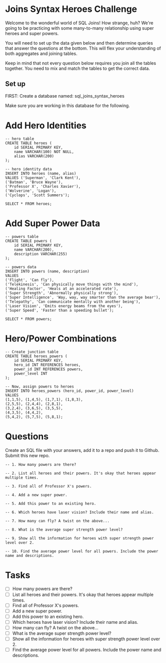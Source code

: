 # Joins Syntax Heroes Challenge
Welcome to the wonderful world of SQL Joins! How strange, huh? We're going to be practicing with some many-to-many relationship using super heroes and super powers.

You will need to set up the data given below and then determine queries that answer the questions at the bottom. This will flex your understanding of both aggregates and joining tables.

Keep in mind that not every question below requires you join all the tables together. You need to mix and match the tables to get the correct data.

## Set up
FIRST: Create a database named: sql_joins_syntax_heroes

Make sure you are working in this database for the following.

# Add Hero Identities
```
-- hero table
CREATE TABLE heroes (
    id SERIAL PRIMARY KEY,
    name VARCHAR(100) NOT NULL,
    alias VARCHAR(200)
);

-- hero identity data
INSERT INTO heroes (name, alias) 
VALUES ('Superman', 'Clark Kent'),
('Batman', 'Bruce Wayne'),
('Professor X', 'Charles Xavier'),
('Wolverine', 'Logan'),
('Cyclops', 'Scott Summers');

SELECT * FROM heroes;
```

# Add Super Power Data
```
-- powers table
CREATE TABLE powers (
    id SERIAL PRIMARY KEY,
    name VARCHAR(200),
    description VARCHAR(255)
);

-- powers data
INSERT INTO powers (name, description)
VALUES 
('Flight', 'Can fly'), 
('Telekinesis', 'Can physically move things with the mind'), 
('Healing Factor', 'Heals at an accelerated rate'),
('Super Strength', 'Abnormally physically strong'),
('Super Intelligence', 'Way, way, way smarter than the average bear'),
('Telepathy', 'Can communicate mentally with another being'),
('Laser Vision', 'Emits energy beams from the eyes'),
('Super Speed', 'Faster than a speeding bullet');

SELECT * FROM powers;
```

# Hero/Power Combinations
```
-- Create junction table
CREATE TABLE heroes_powers (
    id SERIAL PRIMARY KEY,
    hero_id INT REFERENCES heroes,
    power_id INT REFERENCES powers,
    power_level INT
);

-- Now, assign powers to heroes
INSERT INTO heroes_powers (hero_id, power_id, power_level)
VALUES 
(1,1,5), (1,4,5), (1,7,1), (1,8,3),
(2,5,5), (2,4,4), (2,8,1),
(3,2,4), (3,6,5), (3,5,5),
(4,3,5), (4,4,2),
(5,4,2), (5,7,5), (5,8,1);
```

# Questions
Create an SQL file with your answers, add it to a repo and push it to Github. Submit this new repo.

```
-- 1. How many powers are there?

-- 2. List all heroes and their powers. It's okay that heroes appear multiple times.

-- 3. Find all of Professor X's powers.

-- 4. Add a new super power. 

-- 5. Add this power to an existing hero.

-- 6. Which heroes have laser vision? Include their name and alias.

-- 7. How many can fly? A twist on the above...

-- 8. What is the average super strength power level?

-- 9. Show all the information for heroes with super strength power level over 2.

-- 10. Find the average power level for all powers. Include the power name and descriptions.
```

# Tasks
- [ ] How many powers are there?
- [ ] List all heroes and their powers. It's okay that heroes appear multiple times.
- [ ] Find all of Professor X's powers.
- [ ] Add a new super power. 
- [ ] Add this power to an existing hero.
- [ ] Which heroes have laser vision? Include their name and alias.
- [ ] How many can fly? A twist on the above...
- [ ] What is the average super strength power level?
- [ ] Show all the information for heroes with super strength power level over 2.
- [ ] Find the average power level for all powers. Include the power name and descriptions.